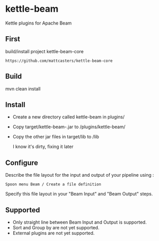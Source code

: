 # kettle-beam
Kettle plugins for Apache Beam

## First

build/install project kettle-beam-core

    https://github.com/mattcasters/kettle-beam-core


## Build

mvn clean install

## Install

* Create a new directory called kettle-beam in <PDI>plugins/ 
* Copy target/kettle-beam-<version>.jar to <PDI>/plugins/kettle-beam/
* Copy the other jar files in target/lib to <PDI>/lib
  
  I know it's dirty, fixing it later
  
## Configure

Describe the file layout for the input and output of your pipeline using : 
    
    Spoon menu Beam / Create a file definition

Specify this file layout in your "Beam Input" and "Beam Output" steps.

## Supported

* Only straight line between Beam Input and Output is supported.  
* Sort and Group by are not yet supported.
* External plugins are not yet supported.


